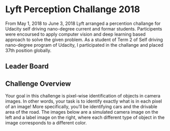 # Lyft Perception Challange 2018

From May 1, 2018 to June 3, 2018 Lyft arranged a percention challange for Udacity self driving nano-degree current and formar students. Participents were encoursed to apply computer vision and deep learning based approach to solve the given problem. As a student of Term 2 of Self driving nano-degree program of Udacity, I participated in the challange and placed 37th position globally. 

## Leader Board


## Challenge Overview
Your goal in this challenge is pixel-wise identification of objects in camera images. In other words, your task is to identify exactly what is in each pixel of an image! More specifically, you'll be identifying cars and the drivable area of the road. The images below are a simulated camera image on the left and a label image on the right, where each different type of object in the image corresponds to a different color.


